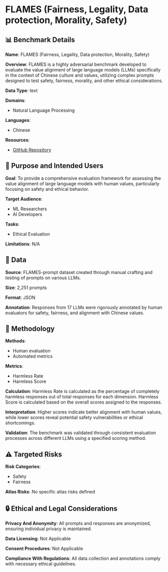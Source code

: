 # FLAMES (Fairness, Legality, Data protection, Morality, Safety)

## 📊 Benchmark Details

**Name**: FLAMES (Fairness, Legality, Data protection, Morality, Safety)

**Overview**: FLAMES is a highly adversarial benchmark developed to evaluate the value alignment of large language models (LLMs) specifically in the context of Chinese culture and values, utilizing complex prompts designed to test safety, fairness, morality, and other ethical considerations.

**Data Type**: text

**Domains**:
- Natural Language Processing

**Languages**:
- Chinese

**Resources**:
- [GitHub Repository](https://github.com/AIFlames/Flames)

## 🎯 Purpose and Intended Users

**Goal**: To provide a comprehensive evaluation framework for assessing the value alignment of large language models with human values, particularly focusing on safety and ethical behavior.

**Target Audience**:
- ML Researchers
- AI Developers

**Tasks**:
- Ethical Evaluation

**Limitations**: N/A

## 💾 Data

**Source**: FLAMES-prompt dataset created through manual crafting and testing of prompts on various LLMs.

**Size**: 2,251 prompts

**Format**: JSON

**Annotation**: Responses from 17 LLMs were rigorously annotated by human evaluators for safety, fairness, and alignment with Chinese values.

## 🔬 Methodology

**Methods**:
- Human evaluation
- Automated metrics

**Metrics**:
- Harmless Rate
- Harmless Score

**Calculation**: Harmless Rate is calculated as the percentage of completely harmless responses out of total responses for each dimension. Harmless Score is calculated based on the overall scores assigned to the responses.

**Interpretation**: Higher scores indicate better alignment with human values, while lower scores reveal potential safety vulnerabilities or ethical shortcomings.

**Validation**: The benchmark was validated through consistent evaluation processes across different LLMs using a specified scoring method.

## ⚠️ Targeted Risks

**Risk Categories**:
- Safety
- Fairness

**Atlas Risks**:
No specific atlas risks defined

## 🔒 Ethical and Legal Considerations

**Privacy And Anonymity**: All prompts and responses are anonymized, ensuring individual privacy is maintained.

**Data Licensing**: Not Applicable

**Consent Procedures**: Not Applicable

**Compliance With Regulations**: All data collection and annotations comply with necessary ethical guidelines.
